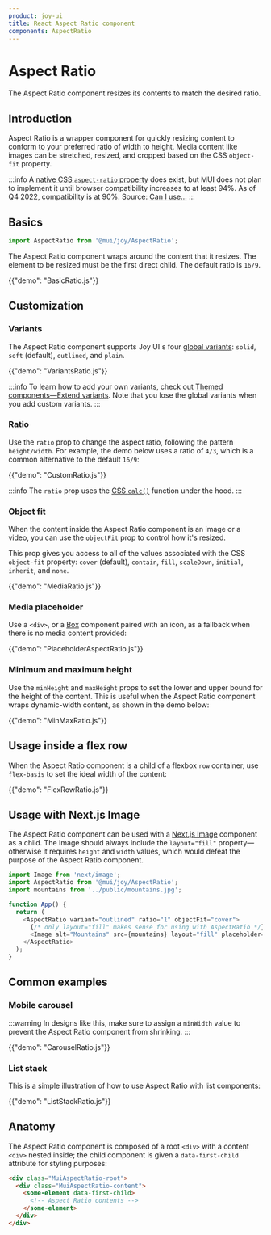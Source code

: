 ```yaml
---
product: joy-ui
title: React Aspect Ratio component
components: AspectRatio
---
```


# Aspect Ratio

<p class="description">The Aspect Ratio component resizes its contents to match the desired ratio.</p>

## Introduction

Aspect Ratio is a wrapper component for quickly resizing content to conform to your preferred ratio of width to height.
Media content like images can be stretched, resized, and cropped based on the CSS `object-fit` property.

:::info
A [native CSS `aspect-ratio` property](https://developer.mozilla.org/en-US/docs/Web/CSS/aspect-ratio) does exist, but MUI does not plan to implement it until browser compatibility increases to at least 94%.
As of Q4 2022, compatibility is at 90%.
Source: [Can I use…](https://caniuse.com/?search=aspect-ratio)
:::

## Basics

```jsx
import AspectRatio from '@mui/joy/AspectRatio';
```

The Aspect Ratio component wraps around the content that it resizes.
The element to be resized must be the first direct child.
The default ratio is `16/9`.

{{"demo": "BasicRatio.js"}}

## Customization

### Variants

The Aspect Ratio component supports Joy UI's four [global variants](/joy-ui/main-features/global-variants/): `solid`, `soft` (default), `outlined`, and `plain`.

{{"demo": "VariantsRatio.js"}}

:::info
To learn how to add your own variants, check out [Themed components—Extend variants](/joy-ui/customization/themed-components/#extend-variants).
Note that you lose the global variants when you add custom variants.
:::

### Ratio

Use the `ratio` prop to change the aspect ratio, following the pattern `height/width`.
For example, the demo below uses a ratio of `4/3`, which is a common alternative to the default `16/9`:

{{"demo": "CustomRatio.js"}}

:::info
The `ratio` prop uses the [CSS `calc()`](https://developer.mozilla.org/en-US/docs/Web/CSS/calc) function under the hood.
:::

### Object fit

When the content inside the Aspect Ratio component is an image or a video, you can use the `objectFit` prop to control how it's resized.

This prop gives you access to all of the values associated with the CSS `object-fit` property: `cover` (default), `contain`, `fill`, `scaleDown`, `initial`, `inherit`, and `none`.

{{"demo": "MediaRatio.js"}}

### Media placeholder

Use a `<div>`, or a [Box](/system/react-box/) component paired with an icon, as a fallback when there is no media content provided:

{{"demo": "PlaceholderAspectRatio.js"}}

### Minimum and maximum height

Use the `minHeight` and `maxHeight` props to set the lower and upper bound for the height of the content.
This is useful when the Aspect Ratio component wraps dynamic-width content, as shown in the demo below:

{{"demo": "MinMaxRatio.js"}}

## Usage inside a flex row

When the Aspect Ratio component is a child of a flexbox `row` container, use `flex-basis` to set the ideal width of the content:

{{"demo": "FlexRowRatio.js"}}

## Usage with Next.js Image

The Aspect Ratio component can be used with a [Next.js Image](https://nextjs.org/docs/basic-features/image-optimization) component as a child.
The Image should always include the `layout="fill"` property—otherwise it requires `height` and `width` values, which would defeat the purpose of the Aspect Ratio component.

```js
import Image from 'next/image';
import AspectRatio from '@mui/joy/AspectRatio';
import mountains from '../public/mountains.jpg';

function App() {
  return (
    <AspectRatio variant="outlined" ratio="1" objectFit="cover">
      {/* only layout="fill" makes sense for using with AspectRatio */}
      <Image alt="Mountains" src={mountains} layout="fill" placeholder="blur" />
    </AspectRatio>
  );
}
```

## Common examples

### Mobile carousel

:::warning
In designs like this, make sure to assign a `minWidth` value to prevent the Aspect Ratio component from shrinking.
:::

{{"demo": "CarouselRatio.js"}}

### List stack

This is a simple illustration of how to use Aspect Ratio with list components:

{{"demo": "ListStackRatio.js"}}

## Anatomy

The Aspect Ratio component is composed of a root `<div>` with a content `<div>` nested inside; the child component is given a `data-first-child` attribute for styling purposes:

```html
<div class="MuiAspectRatio-root">
  <div class="MuiAspectRatio-content">
    <some-element data-first-child>
      <!-- Aspect Ratio contents -->
    </some-element>
  </div>
</div>
```
